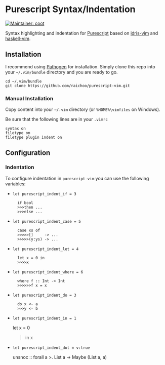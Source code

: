 Purescript Syntax/Indentation
=============================

[![Maintainer: coot](https://img.shields.io/badge/maintainer-coot-lightgrey.svg)](http://github.com/coot)

Syntax highlighting and indentation for [Purescript][] based on [idris-vim][] and [haskell-vim][].

## Installation

I recommend using [Pathogen][] for installation. Simply clone
this repo into your `~/.vim/bundle` directory and you are ready to go.

    cd ~/.vim/bundle
    git clone https://github.com/raichoo/purescript-vim.git

### Manual Installation

Copy content into your `~/.vim` directory (or `%HOME%\vimfiles` on Windows).

Be sure that the following lines are in your
`.vimrc`

    syntax on
    filetype on
    filetype plugin indent on
    
## Configuration

### Indentation

To configure indentation in `purescript-vim` you can use the following variables:

* `let purescript_indent_if = 3`

        if bool
        >>>then ...
        >>>else ...
  
* `let purescript_indent_case = 5`

        case xs of
        >>>>>[]     -> ...
        >>>>>(y:ys) -> ...
    
* `let purescript_indent_let = 4`

        let x = 0 in
        >>>>x
  
* `let purescript_indent_where = 6`

        where f :: Int -> Int
        >>>>>>f x = x
  
* `let purescript_indent_do = 3`
        
        do x <- a
        >>>y <- b

* `let purescript_indent_in = 1`

	let x = 0
	>in x

* `let purescript_indent_dot = v:true`

	unsnoc
	  :: forall a
	  >. List a
	  -> Maybe (List a, a)


[Purescript]: http://www.purescript.org
[Pathogen]: https://github.com/tpope/vim-pathogen
[idris-vim]: https://github.com/idris-hackers/idris-vim
[haskell-vim]: https://github.com/raichoo/haskell-vim

